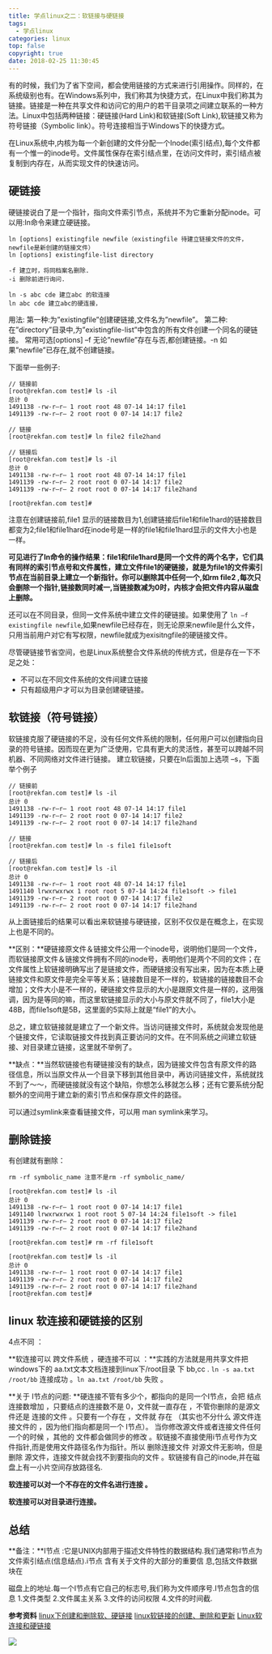 ```yaml
---
title: 学点linux之二：软链接与硬链接
tags:
  - 学点linux
categories: linux
top: false
copyright: true
date: 2018-02-25 11:30:45
---
```

有的时候，我们为了省下空间，都会使用链接的方式来进行引用操作。同样的，在系统级别也有。在Windows系列中，我们称其为快捷方式，在Linux中我们称其为链接。链接是一种在共享文件和访问它的用户的若干目录项之间建立联系的一种方法。Linux中包括两种链接：硬链接(Hard Link)和软链接(Soft Link),软链接又称为符号链接（Symbolic link）。符号连接相当于Windows下的快捷方式。
<!--more-->

在Linux系统中,内核为每一个新创建的文件分配一个Inode(索引结点),每个文件都有一个惟一的inode号。文件属性保存在索引结点里，在访问文件时，索引结点被复制到内存在，从而实现文件的快速访问。

## 硬链接

硬链接说白了是一个指针，指向文件索引节点，系统并不为它重新分配inode。可以用:ln命令来建立硬链接。
```
ln [options] existingfile newfile（existingfile 待建立链接文件的文件，newfile是新创建的链接文件）
ln [options] existingfile-list directory

-f 建立时，将同档案名删除.
-i 删除前进行询问.

ln -s abc cde 建立abc 的软连接
ln abc cde 建立abc的硬连接，
```
用法:
第一种:为”existingfile”创建硬链接,文件名为”newfile”。
第二种:在”directory”目录中,为”existingfile-list”中包含的所有文件创建一个同名的硬链接。
常用可选[options] –f 无论”newfile”存在与否,都创建链接。-n 如果”newfile”已存在,就不创建链接。

下面举一些例子:
```
// 链接前
[root@rekfan.com test]# ls -il
总计 0
1491138 -rw-r–r– 1 root root 48 07-14 14:17 file1
1491139 -rw-r–r– 2 root root 0 07-14 14:17 file2

// 链接
[root@rekfan.com test]# ln file2 file2hand

// 链接后
[root@rekfan.com test]# ls -il
总计 0
1491138 -rw-r–r– 1 root root 48 07-14 14:17 file1
1491139 -rw-r–r– 2 root root 0 07-14 14:17 file2
1491139 -rw-r–r– 2 root root 0 07-14 14:17 file2hand

[root@rekfan.com test]#
```
注意在创建链接前,file1 显示的链接数目为1,创建链接后file1和file1hard的链接数目都变为2;file1和file1hard在inode号是一样的file1和file1hard显示的文件大小也是一样。

**可见进行了ln命令的操作结果：file1和file1hard是同一个文件的两个名字，它们具有同样的索引节点号和文件属性，建立文件file1的硬链接，就是为file1的文件索引节点在当前目录上建立一个新指针。你可以删除其中任何一个,如rm file2 ,每次只会删除一个指针,链接数同时减一,当链接数减为0时，内核才会把文件内容从磁盘上删除。**

还可以在不同目录，但同一文件系统中建立文件的硬链接。如果使用了 `ln –f existingfile newfile`,如果newfile已经存在，则无论原来newfile是什么文件，只用当前用户对它有写权限，newfile就成为exisitngfile的硬链接文件。

尽管硬链接节省空间，也是Linux系统整合文件系统的传统方式，但是存在一下不足之处：
* 不可以在不同文件系统的文件间建立链接
* 只有超级用户才可以为目录创建硬链接。

## 软链接（符号链接）
软链接克服了硬链接的不足，没有任何文件系统的限制，任何用户可以创建指向目录的符号链接。因而现在更为广泛使用，它具有更大的灵活性，甚至可以跨越不同机器、不同网络对文件进行链接。
建立软链接，只要在ln后面加上选项 –s，下面举个例子

```
// 链接前
[root@rekfan.com test]# ls -il
总计 0
1491138 -rw-r–r– 1 root root 48 07-14 14:17 file1
1491139 -rw-r–r– 2 root root 0 07-14 14:17 file2
1491139 -rw-r–r– 2 root root 0 07-14 14:17 file2hand

// 链接
[root@rekfan.com test]# ln -s file1 file1soft

// 链接后
[root@rekfan.com test]# ls -il
总计 0
1491138 -rw-r–r– 1 root root 48 07-14 14:17 file1
1491140 lrwxrwxrwx 1 root root 5 07-14 14:24 file1soft -> file1
1491139 -rw-r–r– 2 root root 0 07-14 14:17 file2
1491139 -rw-r–r– 2 root root 0 07-14 14:17 file2hand
```
从上面链接后的结果可以看出来软链接与硬链接，区别不仅仅是在概念上，在实现上也是不同的。

**区别：**硬链接原文件＆链接文件公用一个inode号，说明他们是同一个文件，而软链接原文件＆链接文件拥有不同的inode号，表明他们是两个不同的文件；在文件属性上软链接明确写出了是链接文件，而硬链接没有写出来，因为在本质上硬链接文件和原文件是完全平等关系；链接数目是不一样的，软链接的链接数目不会增加；文件大小是不一样的，硬链接文件显示的大小是跟原文件是一样的，这用强调，因为是等同的嘛，而这里软链接显示的大小与原文件就不同了，file1大小是48B，而file1soft是5B，这里面的5实际上就是“file1”的大小。

总之，建立软链接就是建立了一个新文件。当访问链接文件时，系统就会发现他是个链接文件，它读取链接文件找到真正要访问的文件。在不同系统之间建立软链接、对目录建立链接，这里就不举例了。

**缺点：**当然软链接也有硬链接没有的缺点，因为链接文件包含有原文件的路径信息，所以当原文件从一个目录下移到其他目录中，再访问链接文件，系统就找不到了～～，而硬链接就没有这个缺陷，你想怎么移就怎么移；还有它要系统分配额外的空间用于建立新的索引节点和保存原文件的路径。


可以通过symlink来查看链接文件，可以用 man symlink来学习。


## 删除链接
有创建就有删除：
```
rm -rf symbolic_name 注意不是rm -rf symbolic_name/

[root@rekfan.com test]# ls -il
总计 0
1491138 -rw-r–r– 1 root root 0 07-14 14:17 file1
1491140 lrwxrwxrwx 1 root root 5 07-14 14:24 file1soft -> file1
1491139 -rw-r–r– 2 root root 0 07-14 14:17 file2
1491139 -rw-r–r– 2 root root 0 07-14 14:17 file2hand

[root@rekfan.com test]# rm -rf file1soft

[root@rekfan.com test]# ls -il
总计 0
1491138 -rw-r–r– 1 root root 0 07-14 14:17 file1
1491139 -rw-r–r– 2 root root 0 07-14 14:17 file2
1491139 -rw-r–r– 2 root root 0 07-14 14:17 file2hand
[root@rekfan.com test]#
```
## linux 软连接和硬链接的区别
4点不同 ：

**软连接可以 跨文件系统 ，硬连接不可以 ：**实践的方法就是用共享文件把windows下的 aa.txt文本文档连接到linux下/root目录 下 bb,cc . `ln -s aa.txt /root/bb` 连接成功 。`ln aa.txt /root/bb` 失败 。

**关于 I节点的问题: **硬连接不管有多少个，都指向的是同一个I节点，会把 结点连接数增加 ，只要结点的连接数不是 0，文件就一直存在 ，不管你删除的是源文件还是 连接的文件 。只要有一个存在 ，文件就 存在 （其实也不分什么 源文件连接文件的 ，因为他们指向都是同一个 I节点）。 当你修改源文件或者连接文件任何一个的时候 ，其他的 文件都会做同步的修改 。软链接不直接使用i节点号作为文件指针,而是使用文件路径名作为指针。所以 删除连接文件 对源文件无影响，但是删除 源文件，连接文件就会找不到要指向的文件 。软链接有自己的inode,并在磁盘上有一小片空间存放路径名.

**软连接可以对一个不存在的文件名进行连接 。**

**软连接可以对目录进行连接。**

## 总结

**备注：**I节点 :它是UNIX内部用于描述文件特性的数据结构.我们通常称I节点为文件索引结点(信息结点).i节点 含有关于文件的大部分的重要信 息,包括文件数据块在

磁盘上的地址.每一个I节点有它自己的标志号,我们称为文件顺序号.I节点包含的信息 1.文件类型 2.文件属主关系 3.文件的访问权限 4.文件的时间截.

**参考资料**
[linux下创建和删除软、硬链接](https://www.cnblogs.com/xiaochaohuashengmi/archive/2011/10/05/2199534.html)
[linux软链接的创建、删除和更新](https://blog.csdn.net/m290345792/article/details/78518360)
[Linux软连接和硬链接](http://www.cnblogs.com/itech/archive/2009/04/10/1433052.html)

![](http://oankigr4l.bkt.clouddn.com/wexin.png)